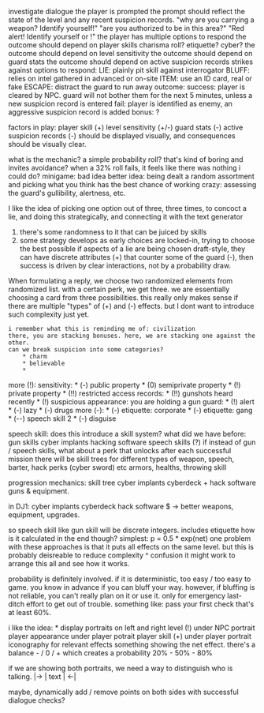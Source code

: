 investigate dialogue
    the player is prompted
        the prompt should reflect the state of the level and any recent suspicion records.
            "why are you carrying a weapon? Identify yourself!"
            "are you authorized to be in this area?"
            "Red alert! Identify yourself or !"
    the player has multiple options to respond
        the outcome should depend on player skills
            charisma roll?
            etiquette?
            cyber?
        the outcome should depend on level sensitivity
        the outcome should depend on guard stats
        the outcome should depend on active suspicion records
            strikes against
    options to respond:
        LIE: plainly pit skill against interrogator
        BLUFF: relies on intel gathered in advanced or on-site
        ITEM: use an ID card, real or fake
        ESCAPE: distract the guard to run away
    outcome:
        success: player is cleared by NPC. guard will not bother them for the next 5 minutes, unless a new suspicion record is entered
        fail: player is identified as enemy, an aggressive suspicion record is added
        bonus: ?

factors in play:
    player skill (+)
    level sensitivity (+/-)
    guard stats (-)
    active suspicion records (-)
should be displayed visually, and consequences should be visually clear.

what is the mechanic? a simple probability roll? that's kind of boring and invites avoidance?
    when a 32% roll fails, it feels like there was nothing i could do?
minigame: bad idea
better idea: being dealt a random assortment and picking what you think has the best chance of working
crazy: assessing the guard's gullibility, alertness, etc.

I like the idea of picking one option out of three, three times, to concoct a lie, and doing this strategically, and connecting it with the text generator
1. there's some randomness to it that can be juiced by skills
2. some strategy develops as early choices are locked-in, trying to choose the best possible 
if aspects of a lie are being chosen draft-style, they can have discrete attributes (+) that counter some of the guard (-), then
    success is driven by clear interactions, not by a probability draw.

When formulating a reply, we choose two randomized elements from randomized list.
with a certain perk, we get three.
we are essentially choosing a card from three possibilities.
this really only makes sense if there are multiple "types" of (+) and (-) effects. but I dont want to introduce such complexity just yet.

    i remember what this is reminding me of: civilization
    there, you are stacking bonuses. here, we are stacking one against the other.
    can we break suspicion into some categories?
        * charm
        * believable
        * 

more (!):
    sensitivity:
    * (-) public property
    * (0) semiprivate property
    * (!) private property
    * (!!) restricted access
    records:
    * (!!) gunshots heard recently
    * (!) suspicious appearance: you are holding a gun
    guard:
    * (!) alert
    * (-) lazy
    * (-) drugs
more (-):
    * (-) etiquette: corporate
    * (-) etiquette: gang
    * (--) speech skill 2
    * (-) disguise


speech skill: does this introduce a skill system?
what did we have before:
    gun skills
    cyber implants
    hacking software 
    speech skills (?)
if instead of gun / speech skills, what about a perk that unlocks after each successful mission
there will be skill trees for different types of weapon, speech, barter, hack perks (cyber sword) etc
    armors, healths, throwing skill

progression mechanics:
    skill tree
    cyber implants
    cyberdeck + hack software
    guns & equipment.

in DJ1:
    cyber implants
    cyberdeck
    hack software
    $ -> better weapons, equipment, upgrades.

so speech skill like gun skill will be discrete integers.
includes etiquette
how is it calculated in the end though?
    simplest: p = 0.5 * exp(net)
one problem with these approaches is that it puts all effects on the same level. but this is probably deisreable to reduce complexity ^ confusion
it might work to arrange this all and see how it works.

probability is definitely involved. if it is deterministic, too easy / too easy to game. you know in advance if you can bluff your way.
however, if bluffing is not reliable, you can't really plan on it or use it. only for emergency last-ditch effort to get out of trouble.
something like:
    pass your first check that's at least 60%.

i like the idea: 
    * display portraits on left and right
        level (!) under NPC portrait
        player appearance under player potrait
        player skill (+) under player portrait
    iconography for relevant effects
    something showing the net effect. there's a balance - / 0 / +
                                        which creates a probability 20% - 50% - 80%

if we are showing both portraits, we need a way to distinguish who is talking.
    |-> |  text  | <-|



maybe, dynamically add / remove points on both sides with successful dialogue checks?
